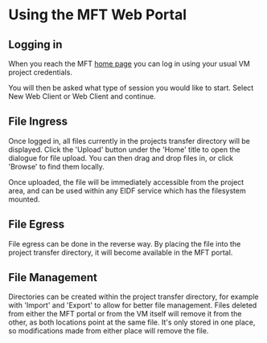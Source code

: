 # Using the MFT Web Portal

## Logging in

When you reach the MFT [home page](https://eidf-mft.epcc.ed.ac.uk) you can log in using your usual VM project credentials.

You will then be asked what type of session you would like to start. Select New Web Client or Web Client and continue.

## File Ingress

Once logged in, all files currently in the projects transfer directory will be displayed.
Click the 'Upload' button under the 'Home' title to open the dialogue for file upload. You can then drag and drop files in, or click 'Browse' to find them locally.

Once uploaded, the file will be immediately accessible from the project area, and can be used within any EIDF service which has the filesystem mounted.

## File Egress

File egress can be done in the reverse way. By placing the file into the project transfer directory, it will become available in the MFT portal.

## File Management

Directories can be created within the project transfer directory, for example with 'Import' and 'Export' to allow for better file management.
Files deleted from either the MFT portal or from the VM itself will remove it from the other, as both locations point at the same file. It's only stored in one place, so modifications made from either place will remove the file.

